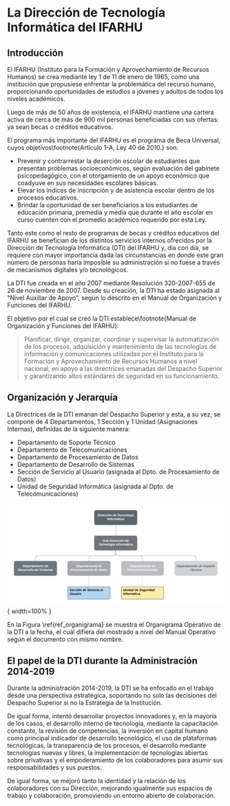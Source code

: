 # La Dirección de Tecnología Informática del IFARHU

## Introducción

El IFARHU (Instituto para la Formación y Aprovechamiento de Recursos Humanos) se crea mediante ley 1 de 11 de enero de 1965, como una institución que propusiese enfrentar la problemática del recurso humano, proporcionando oportunidades de estudios a jóvenes y adultos de todos los niveles académicos.

Luego de más de 50 años de existencia, el IFARHU mantiene una cartera activa de cerca de más de 900 mil personas beneficiadas con sus ofertas: ya sean becas o créditos educativos.

El programa más importante del IFARHU es el programa de Beca Universal, cuyos objetivos\footnote{Artículo 1-A, Ley 40 de 2010.} son:

- Prevenir y contrarrestar la deserción escolar de estudiantes que presentan problemas socioeconómicos, según evaluación del gabinete psicopedagógico, con el otorgamiento de un apoyo económico que coadyuve en sus necesidades escolares básicas.
- Elevar los índices de inscripción y de asistencia escolar dentro de los procesos educativos.
- Brindar la oportunidad de ser beneficiarios a los estudiantes de educación primaria, premedia y media que durante el año escolar en curso cuenten con el promedio académico requerido por esta Ley.

Tanto este como el resto de programas de becas y créditos educativos del IFARHU se benefician de los distintos servicios internos ofrecidos por la Dirección de Tecnología Informática (DTI) del IFARHU y, día con día, se requiere con mayor importancia dada las circunstancias en donde este gran número de personas haría imposible su administración si no fuese a través de mecanismos digitales y/o tecnológicos.

La DTI fue creada en el año 2007 mediante Resolución 320-2007-655 de 26 de noviembre de 2007. Desde su creación, la DTI ha estado asignada al "Nivel Auxiliar de Apoyo", según lo descrito en el Manual de Organización y Funciones del IFARHU.

El objetivo por el cual se creó la DTI establece\footnote{Manual de Organización y Funciones del IFARHU}:

> Planificar, dirigir, organizar, coordinar y supervisar la automatización de los procesos, adquisición y mantenimiento de las tecnologías de información y comunicaciones utilizadas por el Instituto para la Formación y Aprovechamiento de Recursos Humanos a nivel nacional, en apoyo a las directrices emanadas del Despacho Superior y garantizando altos estándares de seguridad en su funcionamiento.

## Organización y Jerarquía

La Directrices de la DTI emanan del Despacho Superior y esta, a su vez, se compone de 4 Departamentos, 1 Sección y 1 Unidad (Asignaciones Internas), definidas de la siguiente manera:

- Departamento de Soporte Técnico
- Departamento de Telecomunicaciones
- Departamento de Procesamiento de Datos
- Departamento de Desarrollo de Sistemas
- Sección de Servicio al Usuario (asignada al Dpto. de Procesamiento de Datos)
- Unidad de Seguridad Informática (asignada al Dpto. de Telecomunicaciones)

![Organigrama de la DTI del IFARHU a 2019. \label{ref_organigrama}](source/figures/chap2_fig1.png){ width=100% }

En la Figura \ref{ref_organigrama} se muestra el Organigrama Operativo de la DTI a la fecha, el cuál difiera del mostrado a nivel del Manual Operativo según el documento con mismo nombre.

## El papel de la DTI durante la Administración 2014-2019

Durante la administración 2014-2019, la DTI se ha enfocado en el trabajo desde una perspectiva estratégica, soportando no solo las decisiones del Despacho Superior si no la Estrategia de la Institución.

De igual forma, intentó desarrollar proyectos innovadores y, en la mayoría de los casos, el desarrollo interno de tecnología, mediante la capacitación constante, la revisión de competencias, la inversión en capital humano como principal indicador de desarrollo tecnológico, el uso de plataformas tecnológicas, la transparencia de los procesos, el desarrollo mediante tecnologías nuevas y libres, la implementación de tecnologías abiertas sobre privativas y el empoderamiento de los colaboradores para asumir sus responsabilidades y sus puestos.

De igual forma, se mejoró tanto la identidad y la relación de los colaboradores con su Dirección, mejorando igualmente sus espacios de trabajo y colaboración, promoviendo un entorno abierto de colaboración.
